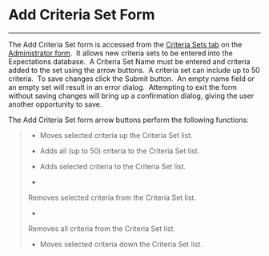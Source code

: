 # Add Criteria Set Form
---

The Add Criteria Set form is accessed from the [Criteria Sets tab](<7ga8.md>) on the [Administrator form](<7df4.md>).&nbsp; It 
allows new criteria sets to be entered into the Expectations database.&nbsp; A 
Criteria Set Name must be entered and criteria added to the set using the 
arrow buttons.&nbsp; A criteria set can include up to 50 
criteria.&nbsp; To save 
changes click the Submit button.&nbsp; An empty name field or an empty set will 
result in an error dialog.&nbsp; Attempting to exit the form without saving changes 
will bring up a confirmation dialog, giving the user another opportunity to 
save.

The Add Criteria Set form arrow buttons perform the following functions:

> 
>  - Moves 
> selected criteria up the Criteria Set list.
> 
>  - Adds 
> all (up to 50) criteria to the Criteria Set list.
> 
>  - Adds 
> selected criteria to the Criteria Set list.
> 
>  - 
> Removes selected criteria from the Criteria Set list.
> 
>  - 
> Removes all criteria from the Criteria Set list.
> 
>  - Moves 
> selected criteria down the Criteria Set list.